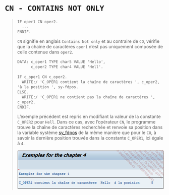 # **`CN - CONTAINS NOT ONLY`**

> ```JS
> IF oper1 CN oper2.
>   ...
> ENDIF.
> ```
>
> `CN` signifie en anglais `Contains Not only` et au contraire de `CO`, vérifie que la chaîne de caractères `oper1` n’est pas uniquement composée de celle contenue dans `oper2`.
>
> ```JS
> DATA: c_oper1 TYPE char5 VALUE 'Hello',
>       c_oper2 TYPE char4 VALUE 'Hell'.
>
> IF c_oper1 CN c_oper2.
>   WRITE:/ 'C_OPER1 contient la chaîne de caractères ', c_oper2, 'à la position ', sy-fdpos.
> ELSE.
>   WRITE:/ 'C_OPER1 ne contient pas la chaîne de caractères ', c_oper2.
> ENDIF.
> ```
>
> L’exemple précédent est repris en modifiant la valeur de la constante `C_OPER2` pour `Hell`. Dans ce cas, avec l’opérateur `CN`, le programme trouve la chaîne de caractères recherchée et renvoie sa position dans la variable système [sy_fdpos](../99_Help/02_SY-SYSTEM.md) de la même manière que pour le `CO`, à savoir la dernière position trouvée dans la constante `C_OPER1`, ici égale à `4`.
>
> ![](../00_Ressources/02_04_01.png)
